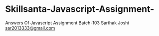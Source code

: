 # Skillsanta-Javascript-Assignment-
Answers Of Javascript Assignment Batch-103
Sarthak Joshi
sar2013333@gmail.com 
